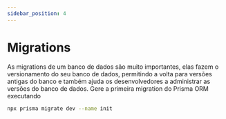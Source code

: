 ```yaml
---
sidebar_position: 4
---
```


# Migrations

As migrations de um banco de dados são muito importantes, elas fazem o versionamento do seu banco de dados, permitindo a volta para versões antigas do banco e também ajuda os desenvolvedores a administrar as versões do banco de dados.
Gere a primeira migration do Prisma ORM executando

```Bash
npx prisma migrate dev --name init
```